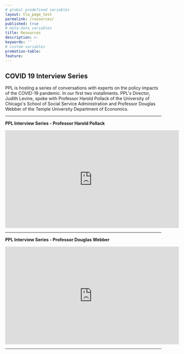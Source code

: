 ```yaml
---
# global predefined variables
layout: tla_page_test
permalink: /resources/
published: true
# meta-data variables
title: Resources
description: >-
keywords: ''
# custom variables
promotion-table: 
feature: 
---
```

## COVID 19 Interview Series
PPL is hosting a series of conversations with experts on the policy impacts of the COVID-19 pandemic. In our first two installments. PPL's Director, Judith Levine, spoke with Professor Harold Pollack of the University of Chicago's School of Social Service Administration and Professor Douglas Webber of the Temple University Department of Economics.

___

**PPL Interview Series - Professor Harold Pollack**<br>

<div align="center" class="video-container"><iframe width="560" height="315" src="https://www.youtube.com/embed/ep2VS3mhYZw" frameborder="0" allow="accelerometer; autoplay; encrypted-media; gyroscope; picture-in-picture" allowfullscreen></iframe></div>

___

**PPL Interview Series - Professor Douglas Webber**<br>

<div align="center" class="video-container"><iframe width="560" height="315" src="https://www.youtube.com/embed/Cruvb63O3Fo" frameborder="0" allow="accelerometer; autoplay; encrypted-media; gyroscope; picture-in-picture" allowfullscreen></iframe></div>

___
